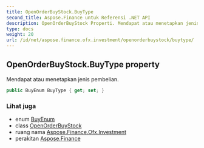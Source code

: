 ```yaml
---
title: OpenOrderBuyStock.BuyType
second_title: Aspose.Finance untuk Referensi .NET API
description: OpenOrderBuyStock Properti. Mendapat atau menetapkan jenis pembelian.
type: docs
weight: 20
url: /id/net/aspose.finance.ofx.investment/openorderbuystock/buytype/
---
```

## OpenOrderBuyStock.BuyType property

Mendapat atau menetapkan jenis pembelian.

```csharp
public BuyEnum BuyType { get; set; }
```

### Lihat juga

* enum [BuyEnum](../../buyenum/)
* class [OpenOrderBuyStock](../)
* ruang nama [Aspose.Finance.Ofx.Investment](../../openorderbuystock/)
* perakitan [Aspose.Finance](../../../)


